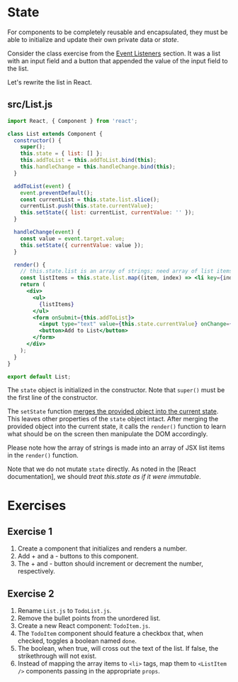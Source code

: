 # State
For components to be completely reusable and encapsulated, they must be able to initialize
and update their own private data or *state*.

Consider the class exercise from the [Event Listeners](../dom/event-listeners.html#class-exercise) section.
It was a list with an input field and a button that appended the value of the input field to the list.

Let's rewrite the list in React.

## src/List.js
```jsx
import React, { Component } from 'react';

class List extends Component {
  constructor() {
    super();
    this.state = { list: [] };
    this.addToList = this.addToList.bind(this);
    this.handleChange = this.handleChange.bind(this);
  }

  addToList(event) {
    event.preventDefault();
    const currentList = this.state.list.slice();
    currentList.push(this.state.currentValue);
    this.setState({ list: currentList, currentValue: '' });
  }

  handleChange(event) {
    const value = event.target.value;
    this.setState({ currentValue: value });
  }

  render() {
    // this.state.list is an array of strings; need array of list items
    const listItems = this.state.list.map((item, index) => <li key={index}>{item}</li>);
    return (
      <div>
        <ul>
          {listItems}
        </ul>
        <form onSubmit={this.addToList}>
          <input type="text" value={this.state.currentValue} onChange={this.handleChange} />
          <button>Add to List</button>
        </form>
      </div>
    );
  }
}

export default List;
```

The `state` object is initialized in the constructor.  Note that `super()` must be the first line of the constructor.

The `setState` function [merges the provided object into the current state](https://facebook.github.io/react/docs/state-and-lifecycle.html#state-updates-are-merged).
This leaves other properties of the `state` object intact.  After merging the provided object into the current state,
it calls the `render()` function to learn what should be on the screen then manipulate the DOM accordingly.

Please note how the array of strings is made into an array of JSX list items in the `render()` function.

Note that we do not mutate `state` directly. As noted in the [React documentation],
we should *treat this.state as if it were immutable*.

# Exercises
## Exercise 1
1. Create a component that initializes and renders a number.
2. Add + and a - buttons to this component.
3. The + and - button should increment or decrement the number, respectively.

## Exercise 2
1. Rename `List.js` to `TodoList.js`.
1. Remove the bullet points from the unordered list.
2. Create a new React component: `TodoItem.js`.
3. The `TodoItem` component should feature a checkbox that, when checked, toggles a boolean named `done`.
4. The boolean, when true, will cross out the text of the list.  If false, the strikethrough will not exist.
5. Instead of mapping the array items to `<li>` tags, map them to `<ListItem />` components passing in the appropriate `props`.
